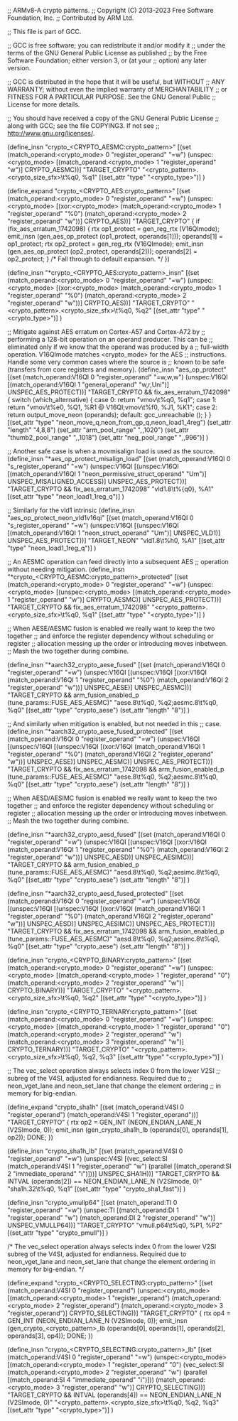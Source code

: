 ;; ARMv8-A crypto patterns.
;; Copyright (C) 2013-2023 Free Software Foundation, Inc.
;; Contributed by ARM Ltd.

;; This file is part of GCC.

;; GCC is free software; you can redistribute it and/or modify it
;; under the terms of the GNU General Public License as published
;; by the Free Software Foundation; either version 3, or (at your
;; option) any later version.

;; GCC is distributed in the hope that it will be useful, but WITHOUT
;; ANY WARRANTY; without even the implied warranty of MERCHANTABILITY
;; or FITNESS FOR A PARTICULAR PURPOSE.  See the GNU General Public
;; License for more details.

;; You should have received a copy of the GNU General Public License
;; along with GCC; see the file COPYING3.  If not see
;; <http://www.gnu.org/licenses/>.


(define_insn "crypto_<CRYPTO_AESMC:crypto_pattern>"
  [(set (match_operand:<crypto_mode> 0 "register_operand" "=w")
	(unspec:<crypto_mode>
	 [(match_operand:<crypto_mode> 1 "register_operand" "w")]
	 CRYPTO_AESMC))]
  "TARGET_CRYPTO"
  "<crypto_pattern>.<crypto_size_sfx>\\t%q0, %q1"
  [(set_attr "type" "<crypto_type>")]
)

(define_expand "crypto_<CRYPTO_AES:crypto_pattern>"
  [(set (match_operand:<crypto_mode> 0 "register_operand" "=w")
	(unspec:<crypto_mode>
		[(xor:<crypto_mode>
		     (match_operand:<crypto_mode> 1 "register_operand" "%0")
		     (match_operand:<crypto_mode> 2 "register_operand" "w"))]
	CRYPTO_AES))]
  "TARGET_CRYPTO"
{
  if (fix_aes_erratum_1742098)
    {
      rtx op1_protect = gen_reg_rtx (V16QImode);
      emit_insn (gen_aes_op_protect (op1_protect, operands[1]));
      operands[1] = op1_protect;
      rtx op2_protect = gen_reg_rtx (V16QImode);
      emit_insn (gen_aes_op_protect (op2_protect, operands[2]));
      operands[2] = op2_protect;
    }
  /* Fall through to default expansion.  */
})

(define_insn "*crypto_<CRYPTO_AES:crypto_pattern>_insn"
  [(set (match_operand:<crypto_mode> 0 "register_operand" "=w")
	(unspec:<crypto_mode>
	 [(xor:<crypto_mode>
	   (match_operand:<crypto_mode> 1 "register_operand" "%0")
	   (match_operand:<crypto_mode> 2 "register_operand" "w"))]
	 CRYPTO_AES))]
  "TARGET_CRYPTO"
  "<crypto_pattern>.<crypto_size_sfx>\\t%q0, %q2"
  [(set_attr "type" "<crypto_type>")]
)

;; Mitigate against AES erratum on Cortex-A57 and Cortex-A72 by
;; performing a 128-bit operation on an operand producer.  This can be
;; eliminated only if we know that the operand was produced by a
;; full-width operation.  V16QImode matches <crypto_mode> for the AES
;; instructions.  Handle some very common cases where the source is
;; known to be safe (transfers from core registers and memory).
(define_insn "aes_op_protect"
  [(set (match_operand:V16QI 0 "register_operand" "=w,w,w")
	(unspec:V16QI [(match_operand:V16QI 1 "general_operand" "w,r,Uni")]
	 UNSPEC_AES_PROTECT))]
  "TARGET_CRYPTO && fix_aes_erratum_1742098"
  {
    switch (which_alternative)
      {
      case 0: return "vmov\t%q0, %q1";
      case 1: return "vmov\t%e0, %Q1, %R1  @ V16QI\;vmov\t%f0, %J1, %K1";
      case 2: return output_move_neon (operands);
      default: gcc_unreachable ();
      }
  }
  [(set_attr "type" "neon_move_q,neon_from_gp_q,neon_load1_4reg")
   (set_attr "length" "4,8,8")
   (set_attr "arm_pool_range" "*,*,1020")
   (set_attr "thumb2_pool_range" "*,*,1018")
   (set_attr "neg_pool_range" "*,*,996")]
)

;; Another safe case is when a movmisalign load is used as the source.
(define_insn "*aes_op_protect_misalign_load"
  [(set (match_operand:V16QI 0 "s_register_operand" "=w")
	(unspec:V16QI
	 [(unspec:V16QI
	   [(match_operand:V16QI 1 "neon_permissive_struct_operand" "Um")]
	   UNSPEC_MISALIGNED_ACCESS)]
	 UNSPEC_AES_PROTECT))]
  "TARGET_CRYPTO && fix_aes_erratum_1742098"
  "vld1.8\t%{q0}, %A1"
  [(set_attr "type" "neon_load1_1reg_q")]
)

;; Similarly for the vld1 intrinsic
(define_insn "aes_op_protect_neon_vld1v16qi"
  [(set (match_operand:V16QI 0 "s_register_operand" "=w")
        (unspec:V16QI
	 [(unspec:V16QI [(match_operand:V16QI 1 "neon_struct_operand" "Um")]
           UNSPEC_VLD1)]
	 UNSPEC_AES_PROTECT))]
  "TARGET_NEON"
  "vld1.8\t%h0, %A1"
  [(set_attr "type" "neon_load1_1reg_q")]
)

;; An AESMC operation can feed directly into a subsequent AES
;; operation without needing mitigation.
(define_insn "*crypto_<CRYPTO_AESMC:crypto_pattern>_protected"
  [(set (match_operand:<crypto_mode> 0 "register_operand" "=w")
	(unspec:<crypto_mode>
	 [(unspec:<crypto_mode>
	   [(match_operand:<crypto_mode> 1 "register_operand" "w")]
	   CRYPTO_AESMC)]
	 UNSPEC_AES_PROTECT))]
  "TARGET_CRYPTO && fix_aes_erratum_1742098"
  "<crypto_pattern>.<crypto_size_sfx>\\t%q0, %q1"
  [(set_attr "type" "<crypto_type>")]
)

;; When AESE/AESMC fusion is enabled we really want to keep the two together
;; and enforce the register dependency without scheduling or register
;; allocation messing up the order or introducing moves inbetween.
;; Mash the two together during combine.

(define_insn "*aarch32_crypto_aese_fused"
  [(set (match_operand:V16QI 0 "register_operand" "=w")
	(unspec:V16QI
	 [(unspec:V16QI [(xor:V16QI
			  (match_operand:V16QI 1 "register_operand" "%0")
			  (match_operand:V16QI 2 "register_operand" "w"))]
	   UNSPEC_AESE)]
	 UNSPEC_AESMC))]
  "TARGET_CRYPTO
   && arm_fusion_enabled_p (tune_params::FUSE_AES_AESMC)"
  "aese.8\\t%q0, %q2\;aesmc.8\\t%q0, %q0"
  [(set_attr "type" "crypto_aese")
   (set_attr "length" "8")]
)

;; And similarly when mitigation is enabled, but not needed in this
;; case.
(define_insn "*aarch32_crypto_aese_fused_protected"
  [(set (match_operand:V16QI 0 "register_operand" "=w")
	(unspec:V16QI
	 [(unspec:V16QI
	   [(unspec:V16QI [(xor:V16QI
			    (match_operand:V16QI 1 "register_operand" "%0")
			    (match_operand:V16QI 2 "register_operand" "w"))]
	     UNSPEC_AESE)]
	   UNSPEC_AESMC)]
	 UNSPEC_AES_PROTECT))]
  "TARGET_CRYPTO && fix_aes_erratum_1742098
   && arm_fusion_enabled_p (tune_params::FUSE_AES_AESMC)"
  "aese.8\\t%q0, %q2\;aesmc.8\\t%q0, %q0"
  [(set_attr "type" "crypto_aese")
   (set_attr "length" "8")]
)

;; When AESD/AESIMC fusion is enabled we really want to keep the two together
;; and enforce the register dependency without scheduling or register
;; allocation messing up the order or introducing moves inbetween.
;; Mash the two together during combine.

(define_insn "*aarch32_crypto_aesd_fused"
  [(set (match_operand:V16QI 0 "register_operand" "=w")
	(unspec:V16QI
	 [(unspec:V16QI [(xor:V16QI
			  (match_operand:V16QI 1 "register_operand" "%0")
			  (match_operand:V16QI 2 "register_operand" "w"))]
	   UNSPEC_AESD)]
	 UNSPEC_AESIMC))]
  "TARGET_CRYPTO
   && arm_fusion_enabled_p (tune_params::FUSE_AES_AESMC)"
  "aesd.8\\t%q0, %q2\;aesimc.8\\t%q0, %q0"
  [(set_attr "type" "crypto_aese")
   (set_attr "length" "8")]
)

(define_insn "*aarch32_crypto_aesd_fused_protected"
  [(set (match_operand:V16QI 0 "register_operand" "=w")
	(unspec:V16QI
	 [(unspec:V16QI
	   [(unspec:V16QI [(xor:V16QI
			    (match_operand:V16QI 1 "register_operand" "%0")
			    (match_operand:V16QI 2 "register_operand" "w"))]
	     UNSPEC_AESD)]
	   UNSPEC_AESIMC)]
	 UNSPEC_AES_PROTECT))]
  "TARGET_CRYPTO && fix_aes_erratum_1742098
   && arm_fusion_enabled_p (tune_params::FUSE_AES_AESMC)"
  "aesd.8\\t%q0, %q2\;aesimc.8\\t%q0, %q0"
  [(set_attr "type" "crypto_aese")
   (set_attr "length" "8")]
)

(define_insn "crypto_<CRYPTO_BINARY:crypto_pattern>"
  [(set (match_operand:<crypto_mode> 0 "register_operand" "=w")
	(unspec:<crypto_mode>
	 [(match_operand:<crypto_mode> 1 "register_operand" "0")
	  (match_operand:<crypto_mode> 2 "register_operand" "w")]
	 CRYPTO_BINARY))]
  "TARGET_CRYPTO"
  "<crypto_pattern>.<crypto_size_sfx>\\t%q0, %q2"
  [(set_attr "type" "<crypto_type>")]
)

(define_insn "crypto_<CRYPTO_TERNARY:crypto_pattern>"
  [(set (match_operand:<crypto_mode> 0 "register_operand" "=w")
	(unspec:<crypto_mode>
	 [(match_operand:<crypto_mode> 1 "register_operand" "0")
	  (match_operand:<crypto_mode> 2 "register_operand" "w")
	  (match_operand:<crypto_mode> 3 "register_operand" "w")]
	 CRYPTO_TERNARY))]
  "TARGET_CRYPTO"
  "<crypto_pattern>.<crypto_size_sfx>\\t%q0, %q2, %q3"
  [(set_attr "type" "<crypto_type>")]
)

;; The vec_select operation always selects index 0 from the lower V2SI
;; subreg of the V4SI, adjusted for endianness. Required due to
;; neon_vget_lane and neon_set_lane that change the element ordering
;; in memory for big-endian.

(define_expand "crypto_sha1h"
  [(set (match_operand:V4SI 0 "register_operand")
	(match_operand:V4SI 1 "register_operand"))]
  "TARGET_CRYPTO"
{
  rtx op2 = GEN_INT (NEON_ENDIAN_LANE_N (V2SImode, 0));
  emit_insn (gen_crypto_sha1h_lb (operands[0], operands[1], op2));
  DONE;
})

(define_insn "crypto_sha1h_lb"
  [(set (match_operand:V4SI 0 "register_operand" "=w")
	(unspec:V4SI
	 [(vec_select:SI
	   (match_operand:V4SI 1 "register_operand" "w")
	   (parallel [(match_operand:SI 2 "immediate_operand" "i")]))]
	 UNSPEC_SHA1H))]
  "TARGET_CRYPTO && INTVAL (operands[2]) == NEON_ENDIAN_LANE_N (V2SImode, 0)"
  "sha1h.32\\t%q0, %q1"
  [(set_attr "type" "crypto_sha1_fast")]
)

(define_insn "crypto_vmullp64"
  [(set (match_operand:TI 0 "register_operand" "=w")
	(unspec:TI [(match_operand:DI 1 "register_operand" "w")
		    (match_operand:DI 2 "register_operand" "w")]
	 UNSPEC_VMULLP64))]
  "TARGET_CRYPTO"
  "vmull.p64\\t%q0, %P1, %P2"
  [(set_attr "type" "crypto_pmull")]
)

/* The vec_select operation always selects index 0 from the lower V2SI subreg
   of the V4SI, adjusted for endianness. Required due to neon_vget_lane and
   neon_set_lane that change the element ordering in memory for big-endian.  */

(define_expand "crypto_<CRYPTO_SELECTING:crypto_pattern>"
  [(set (match_operand:V4SI 0 "register_operand")
	(unspec:<crypto_mode>
	 [(match_operand:<crypto_mode> 1 "register_operand")
	  (match_operand:<crypto_mode> 2 "register_operand")
	  (match_operand:<crypto_mode> 3 "register_operand")]
	 CRYPTO_SELECTING))]
  "TARGET_CRYPTO"
{
  rtx op4 = GEN_INT (NEON_ENDIAN_LANE_N (V2SImode, 0));
  emit_insn (gen_crypto_<crypto_pattern>_lb
	     (operands[0], operands[1], operands[2], operands[3], op4));
  DONE;
})

(define_insn "crypto_<CRYPTO_SELECTING:crypto_pattern>_lb"
  [(set (match_operand:V4SI 0 "register_operand" "=w")
	(unspec:<crypto_mode>
	 [(match_operand:<crypto_mode> 1 "register_operand" "0")
	  (vec_select:SI
	   (match_operand:<crypto_mode> 2 "register_operand" "w")
	   (parallel [(match_operand:SI 4 "immediate_operand" "i")]))
	  (match_operand:<crypto_mode> 3 "register_operand" "w")]
	 CRYPTO_SELECTING))]
  "TARGET_CRYPTO && INTVAL (operands[4]) == NEON_ENDIAN_LANE_N (V2SImode, 0)"
  "<crypto_pattern>.<crypto_size_sfx>\\t%q0, %q2, %q3"
  [(set_attr "type" "<crypto_type>")]
)
